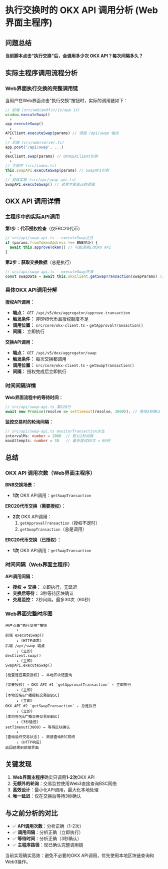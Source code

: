 # 执行交换时的 OKX API 调用分析 (Web界面主程序)

## 问题总结

**当前脚本点击"执行交换"后，会调用多少次 OKX API？每次间隔多久？**

## 实际主程序调用流程分析

### Web界面执行交换的完整调用链

当用户在Web界面点击"执行交换"按钮时，实际的调用链如下：

```javascript
// 前端 (src/web/public/js/app.js)
window.executeSwap() 
  ↓
app.executeSwap() 
  ↓
APIClient.executeSwap(params) // 调用 /api/swap 端点
  ↓
// 后端 (src/web/server.ts)
app.post('/api/swap', ...)
  ↓
dexClient.swap(params) // OKXDEXClient实例
  ↓
// 主程序 (src/index.ts)  
this.swapAPI.executeSwap(params) // SwapAPI实例
  ↓
// 具体实现 (src/api/swap-api.ts)
SwapAPI.executeSwap() // 这里才是真正的逻辑
```

## OKX API 调用详情

### 主程序中的实际API调用

**第1步：代币授权检查**（仅ERC20代币）
```typescript
// src/api/swap-api.ts - executeSwap方法
if (params.fromTokenAddress !== BNB地址) {
  await this.approveToken() // 可能调用1次OKX API
}
```

**第2步：获取交换数据**（总是执行）
```typescript
// src/api/swap-api.ts - executeSwap方法  
const swapData = await this.okxClient.getSwapTransaction(swapParams) // 调用1次OKX API
```

### 具体OKX API调用分解

**授权API调用：**
- **端点：** `GET /api/v5/dex/aggregator/approve-transaction`
- **触发条件：** 非BNB代币且授权额度不足
- **调用位置：** `src/core/okx-client.ts` - `getApprovalTransaction()`
- **间隔：** 立即执行

**交换API调用：**
- **端点：** `GET /api/v5/dex/aggregator/swap`  
- **触发条件：** 每次交换都调用
- **调用位置：** `src/core/okx-client.ts` - `getSwapTransaction()`
- **间隔：** 授权完成后立即执行

### 时间间隔详情

**Web界面流程中的等待时间：**

```typescript
// src/api/swap-api.ts 第220行
await new Promise(resolve => setTimeout(resolve, 3000)); // 等待3秒确认
```

**监控交易时的轮询间隔：**
```typescript
// src/api/swap-api.ts monitorTransaction方法
intervalMs: number = 2000  // 默认2秒间隔
maxAttempts: number = 30   // 最多尝试30次 = 60秒
```

## 总结

### OKX API 调用次数（Web界面主程序）

**BNB交换场景：**
- **1次** OKX API调用：`getSwapTransaction`

**ERC20代币交换（需要授权）：**
- **2次** OKX API调用：
  1. `getApprovalTransaction`（授权不足时）
  2. `getSwapTransaction`（总是调用）

**ERC20代币交换（已授权）：**
- **1次** OKX API调用：`getSwapTransaction`

### 时间间隔（Web界面主程序）

**API调用间隔：**
- **授权 → 交换：** 立即执行，无延迟
- **交换后等待：** 3秒等待区块确认
- **交易监控：** 2秒间隔，最多30次（60秒）

### Web界面完整时序图

```
用户点击"执行交换"按钮
     ↓
前端 executeSwap() 
     ↓ (HTTP请求)
后端 /api/swap 端点
     ↓ (立即)
dexClient.swap()
     ↓ (立即) 
SwapAPI.executeSwap()
     ↓
[检查是否需要授权] ← 本地区块链查询
     ↓
[需要授权] → OKX API #1 `getApprovalTransaction` ← 立即执行
     ↓ (立即)
[本地签名&广播授权交易到BSC]
     ↓ (立即)
OKX API #2 `getSwapTransaction` ← 总是执行  
     ↓ (立即)
[本地签名&广播交换交易到BSC]
     ↓ (3秒延迟)
setTimeout(3000) ← 等待区块确认
     ↓
[查询最终交易状态] ← 直接查询BSC网络
     ↓ (HTTP响应)
返回结果到前端界面
```

## 关键发现

1. **Web界面主程序**确实只调用**1-2次**OKX API
2. **无额外的轮询**：交易监控使用Web3直接查询BSC网络
3. **高效设计**：最小化API调用，最大化本地处理
4. **唯一延迟**：仅在交换后等待3秒确认

## 与之前分析的对比

- ✅ **API调用次数**：分析正确（1-2次）
- ✅ **调用间隔**：分析正确（立即执行）  
- ✅ **等待时间**：分析正确（3秒确认）
- ✅ **主程序路径**：现已确认完整调用链

当前实现确实高效：避免不必要的OKX API调用，优先使用本地区块链查询和Web3操作。 